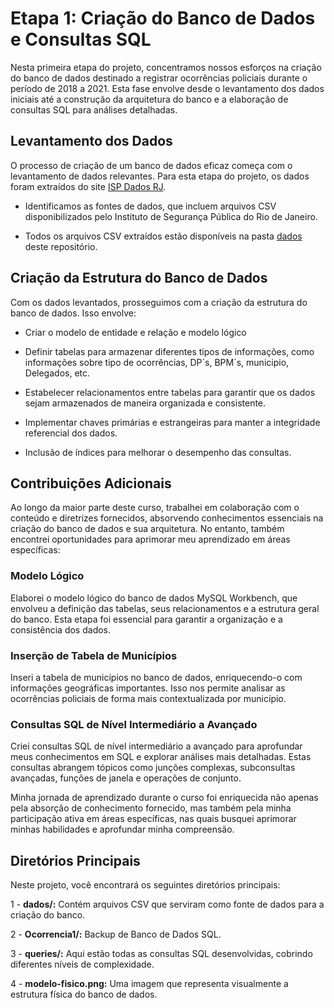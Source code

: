 # Etapa 1: Criação do Banco de Dados e Consultas SQL

Nesta primeira etapa do projeto, concentramos nossos esforços na criação do banco de dados destinado a registrar ocorrências policiais durante o período de 2018 a 2021. Esta fase envolve desde o levantamento dos dados iniciais até a construção da arquitetura do banco e a elaboração de consultas SQL para análises detalhadas.

## Levantamento dos Dados

O processo de criação de um banco de dados eficaz começa com o levantamento de dados relevantes. Para esta etapa do projeto, os dados foram extraídos do site [ISP Dados RJ](http://www.ispdados.rj.gov.br/estatistica.html).

- Identificamos as fontes de dados, que incluem arquivos CSV disponibilizados pelo Instituto de Segurança Pública do Rio de Janeiro.

- Todos os arquivos CSV extraídos estão disponíveis na pasta [dados](link-para-a-pasta-dados-fonte) deste repositório.

## Criação da Estrutura do Banco de Dados

Com os dados levantados, prosseguimos com a criação da estrutura do banco de dados. Isso envolve:

- Criar o modelo de entidade e relação e modelo lógico  

- Definir tabelas para armazenar diferentes tipos de informações, como informações sobre tipo de ocorrências, DP´s, BPM´s, municipio, Delegados, etc.

- Estabelecer relacionamentos entre tabelas para garantir que os dados sejam armazenados de maneira organizada e consistente.

- Implementar chaves primárias e estrangeiras para manter a integridade referencial dos dados.

- Inclusão de índices para melhorar o desempenho das consultas.

##  Contribuições Adicionais

Ao longo da maior parte deste curso, trabalhei em colaboração com o conteúdo e diretrizes fornecidos, absorvendo conhecimentos essenciais na criação do banco de dados e sua arquitetura. No entanto, também encontrei oportunidades para aprimorar meu aprendizado em áreas específicas:

### Modelo Lógico
Elaborei o modelo lógico do banco de dados MySQL Workbench, que envolveu a definição das tabelas, seus relacionamentos e a estrutura geral do banco. Esta etapa foi essencial para garantir a organização e a consistência dos dados.

### Inserção de Tabela de Municípios
Inseri a tabela de municípios no banco de dados, enriquecendo-o com informações geográficas importantes. Isso nos permite analisar as ocorrências policiais de forma mais contextualizada por município.

### Consultas SQL de Nível Intermediário a Avançado
Criei consultas SQL de nível intermediário a avançado para aprofundar meus conhecimentos em SQL e explorar análises mais detalhadas. Estas consultas abrangem tópicos como junções complexas, subconsultas avançadas, funções de janela e operações de conjunto.

Minha jornada de aprendizado durante o curso foi enriquecida não apenas pela absorção de conhecimento fornecido, mas também pela minha participação ativa em áreas específicas, nas quais busquei aprimorar minhas habilidades e aprofundar minha compreensão. 

## Diretórios Principais
Neste projeto, você encontrará os seguintes diretórios principais:

1 - **dados/:** Contém arquivos CSV que serviram como fonte de dados para a criação do banco.

2 - **Ocorrencia1/:** Backup de Banco de Dados SQL.

3 - **queries/:** Aqui estão todas as consultas SQL desenvolvidas, cobrindo diferentes níveis de complexidade.

4 - **modelo-fisico.png:** Uma imagem que representa visualmente a estrutura física do banco de dados.
